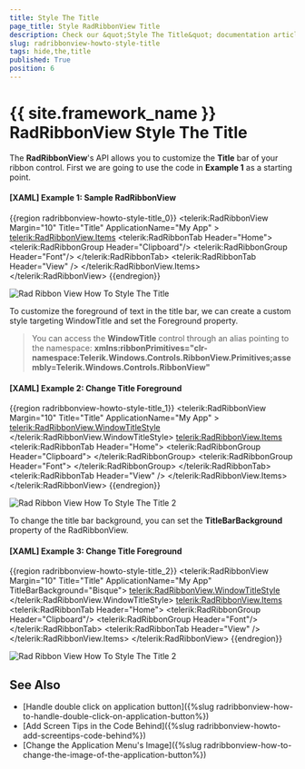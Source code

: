 ```yaml
---
title: Style The Title
page_title: Style RadRibbonView Title
description: Check our &quot;Style The Title&quot; documentation article for the RadRibbonView {{ site.framework_name }} control.
slug: radribbonview-howto-style-title
tags: hide,the,title
published: True
position: 6
---
```


# {{ site.framework_name }} RadRibbonView Style The Title

The __RadRibbonView__'s API allows you to customize the __Title__ bar of your ribbon control. First we are going to use the code in __Example 1__ as a starting point.

#### __[XAML] Example 1: Sample RadRibbonView__

{{region radribbonview-howto-style-title_0}}
	<telerik:RadRibbonView Margin="10" Title="Title" ApplicationName="My App" >
		<telerik:RadRibbonView.Items>
			<telerik:RadRibbonTab Header="Home">
				<telerik:RadRibbonGroup Header="Clipboard"/>
				<telerik:RadRibbonGroup Header="Font"/>
			</telerik:RadRibbonTab>
			<telerik:RadRibbonTab Header="View" />
		</telerik:RadRibbonView.Items>
	</telerik:RadRibbonView>
{{endregion}}

![Rad Ribbon View How To Style The Title](images/RadRibbonView_HowTo_StyleTheTitle.png)

To customize the foreground of text in the title bar, we can create a custom style targeting WindowTitle and set the Foreground property. 

>You can access the __WindowTitle__ control through an alias pointing to the namespace: __xmlns:ribbonPrimitives="clr-namespace:Telerik.Windows.Controls.RibbonView.Primitives;assembly=Telerik.Windows.Controls.RibbonView"__

#### __[XAML] Example 2: Change Title Foreground__
{{region radribbonview-howto-style-title_1}}
	<telerik:RadRibbonView Margin="10" Title="Title" ApplicationName="My App" >
		<telerik:RadRibbonView.WindowTitleStyle>
			<Style TargetType="ribbonPrimitives:WindowTitle">
				<Setter Property="Foreground" Value="Red" />
				<Setter Property="FontFamily" Value="Tahoma" />
			</Style>
		</telerik:RadRibbonView.WindowTitleStyle>
		<telerik:RadRibbonView.Items>
			<telerik:RadRibbonTab Header="Home">
				<telerik:RadRibbonGroup Header="Clipboard">
				</telerik:RadRibbonGroup>
				<telerik:RadRibbonGroup Header="Font">
				</telerik:RadRibbonGroup>
			</telerik:RadRibbonTab>
			<telerik:RadRibbonTab Header="View" />
		</telerik:RadRibbonView.Items>
	</telerik:RadRibbonView>
{{endregion}}

![Rad Ribbon View How To Style The Title 2](images/RadRibbonView_HowTo_StyleTheTitle_2.png)

To change the title bar background, you can set the __TitleBarBackground__ property of the RadRibbonView.

#### __[XAML] Example 3: Change Title Foreground__
{{region radribbonview-howto-style-title_2}}
	<telerik:RadRibbonView Margin="10" Title="Title" ApplicationName="My App" TitleBarBackground="Bisque">
		<telerik:RadRibbonView.WindowTitleStyle>
			<Style TargetType="ribbonPrimitives:WindowTitle">
				<Setter Property="Foreground" Value="Red" />
				<Setter Property="FontFamily" Value="Tahoma" />
			</Style>
		</telerik:RadRibbonView.WindowTitleStyle>
		<telerik:RadRibbonView.Items>
			<telerik:RadRibbonTab Header="Home">
				<telerik:RadRibbonGroup Header="Clipboard"/>
				<telerik:RadRibbonGroup Header="Font"/>
			</telerik:RadRibbonTab>
			<telerik:RadRibbonTab Header="View" />
		</telerik:RadRibbonView.Items>
	</telerik:RadRibbonView>
{{endregion}}

![Rad Ribbon View How To Style The Title 2](images/RadRibbonView_HowTo_StyleTheTitle_3.png)

## See Also
 * [Handle double click on application button]({%slug radribbonview-how-to-handle-double-click-on-application-button%})
 * [Add Screen Tips in the Code Behind]({%slug radribbonview-howto-add-screentips-code-behind%})
 * [Change the Application Menu's Image]({%slug radribbonview-how-to-change-the-image-of-the-application-button%})